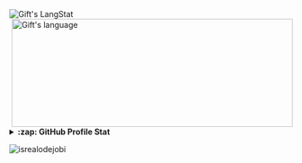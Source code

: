 <!-- My github stats -->
<div>
   <img align="center" src="https://github-readme-streak-stats.herokuapp.com/?user=Corey-Stowe" alt="Gift's LangStat"/>
   <img align="right" src="https://github-readme-stats.vercel.app/api/top-langs?username=Corey-Stowe&langs_count=10&show_icons=true&locale=en&layout=compact&theme=light" alt="Gift's language" height="192px"  width="500px"/>
</div>

<!-- Expand to view -->
<details>
  <summary><b>:zap: GitHub Profile Stat</b></summary>
  <img src="https://github-readme-stats.anuraghazra1.vercel.app/api?username=Corey-Stowe&show_icons=true" />
</details>

<!-- Profile Views -->
<p align="left"> <img src="https://komarev.com/ghpvc/?username=Corey-Stowe&label=Profile%20views&color=0e75b6&style=flat" alt="isrealodejobi" />
</p>
